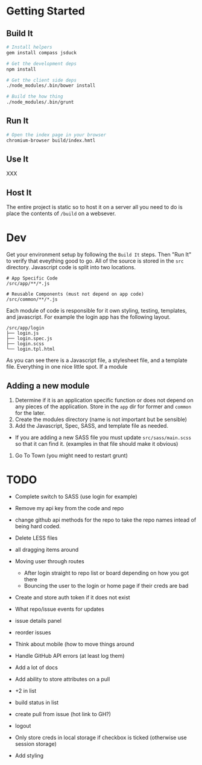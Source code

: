 Getting Started
===============

Build It
--------

```bash
# Install helpers
gem install compass jsduck

# Get the development deps
npm install

# Get the client side deps
./node_modules/.bin/bower install

# Build the how thing
./node_modules/.bin/grunt
```

Run It
------
```bash
# Open the index page in your browser
chromium-browser build/index.hmtl
```

Use It
------
XXX

Host It
-------
The entire project is static so to host it on a server all you need to do is place the contents of `/build` on a websever.


Dev
===
Get your environment setup by following the `Build It` steps.  Then "Run It" to verify that eveything good to go.  All of the source is stored in the `src` directory.  Javascript code is split into two locations.

```
# App Specific Code
/src/app/**/*.js

# Reusable Components (must not depend on app code)
/src/common/**/*.js
```

Each module of code is responsible for it own styling, testing, templates, and javascript.  For example the login app has the following layout.

```
/src/app/login
├── login.js
├── login.spec.js
├── login.scss
└── login.tpl.html
```

As you can see there is a Javascript file, a stylesheet file, and a template file.  Everything in one nice little spot.  If a module


Adding a new module
-----------------
 1. Determine if it is an application specific function or does not depend on any pieces of the application.  Store in the `app` dir for former and `common` for the later.
 1. Create the modules directory (name is not important but be sensible)
 1. Add the Javascript, Spec, SASS, and template file as needed.
   * If you are adding a new SASS file you must update `src/sass/main.scss` so that it can find it.  (examples in that file should make it obvious)
 1. Go To Town (you might need to restart grunt)


TODO
====

 * Complete switch to SASS (use login for example)
 * Remove my api key from the code and repo
 * change github api methods for the repo to take the repo names
   intead of being hard coded.
 * Delete LESS files
 * all dragging items around
 * Moving user through routes
   * After login straight to repo list or board depending on how you got there
   * Bouncing the user to the login or home page if their creds are bad
 * Create and store auth token if it does not exist
 * What repo/issue events for updates
 * issue details panel
 * reorder issues
 * Think about mobile (how to move things around
 * Handle GitHub API errors (at least log them)
 * Add a lot of docs
 * Add ability to store attributes on a pull
 * +2 in list
 * build status in list
 * create pull from issue (hot link to GH?)

 * logout
 * Only store creds in local storage if checkbox is ticked (otherwise use session storage)

 * Add styling
